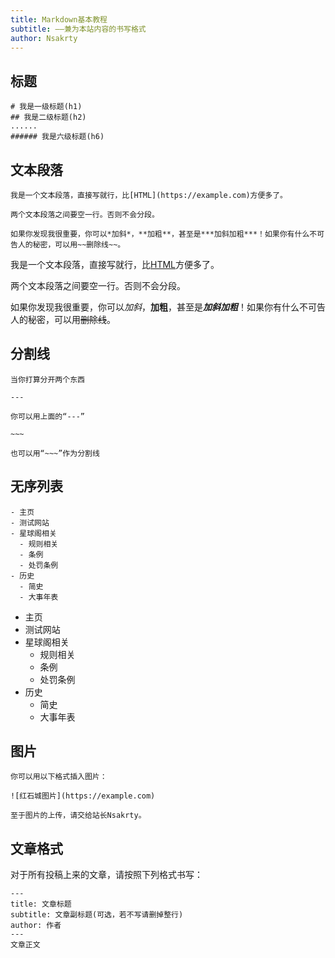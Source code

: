 ```yaml
---
title: Markdown基本教程
subtitle: ——兼为本站内容的书写格式
author: Nsakrty
---
```

## 标题
```
# 我是一级标题(h1)
## 我是二级标题(h2)
......
###### 我是六级标题(h6)
```
## 文本段落
```
我是一个文本段落，直接写就行，比[HTML](https://example.com)方便多了。

两个文本段落之间要空一行。否则不会分段。

如果你发现我很重要，你可以*加斜*，**加粗**，甚至是***加斜加粗***！如果你有什么不可告人的秘密，可以用~~删除线~~。
```
我是一个文本段落，直接写就行，比[HTML](https://example.com)方便多了。

两个文本段落之间要空一行。否则不会分段。

如果你发现我很重要，你可以*加斜*，**加粗**，甚至是***加斜加粗***！如果你有什么不可告人的秘密，可以用~~删除线~~。
## 分割线
```
当你打算分开两个东西

---

你可以用上面的“---”

~~~

也可以用“~~~”作为分割线
```
## 无序列表
```
- 主页
- 测试网站
- 星球阁相关
  - 规则相关
  - 条例
  - 处罚条例
- 历史
  - 简史
  - 大事年表
```
- 主页
- 测试网站
- 星球阁相关
  - 规则相关
  - 条例
  - 处罚条例
- 历史
  - 简史
  - 大事年表
## 图片
```
你可以用以下格式插入图片：

![红石城图片](https://example.com)

至于图片的上传，请交给站长Nsakrty。
```
## 文章格式
对于所有投稿上来的文章，请按照下列格式书写：
```
---
title: 文章标题
subtitle: 文章副标题(可选，若不写请删掉整行)
author: 作者
---
文章正文
```